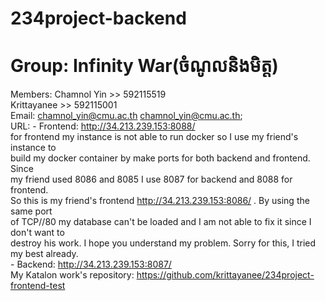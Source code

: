 # 234project-backend
# Group: Infinity War(ចំណូលនិងមិត្ត)

Members: Chamnol Yin >> 592115519  \
         Krittayanee >> 592115001  \
Email: chamnol_yin@cmu.ac.th <chamnol_yin@cmu.ac.th>;  \
URL: - Frontend: http://34.213.239.153:8088/  \
         for frontend my instance is not able to run docker so I use my friend's instance to  \
         build my docker container by make ports for both backend and frontend. Since  \
         my friend used 8086 and 8085 I use 8087 for backend and 8088 for frontend.  \
         So this is my friend's frontend http://34.213.239.153:8086/ . By using the same port  \
         of TCP//80 my database can't be loaded and I am not able to fix it since I don't want to  \
         destroy his work. I hope you understand my problem. Sorry for this, I tried my best already.  \
      - Backend: http://34.213.239.153:8087/  \
My Katalon work's repository: https://github.com/krittayanee/234project-frontend-test
